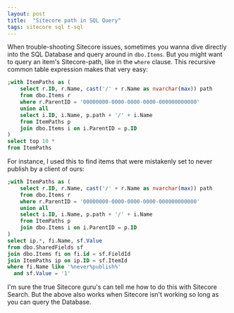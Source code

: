 ```yaml
---
layout: post
title:  "Sitecore path in SQL Query"
tags: sitecore sql t-sql
---
```


When trouble-shooting Sitecore issues, sometimes you wanna dive directly into the SQL Database and query around in `dbo.Items`. But you might want to query an item's Sitecore-path, like in the `where` clause. This recursive common table expression makes that very easy:

```sql
;with ItemPaths as (
	select r.ID, r.Name, cast('/' + r.Name as nvarchar(max)) path
	from dbo.Items r
	where r.ParentID = '00000000-0000-0000-0000-000000000000'
	union all
	select i.ID, i.Name, p.path + '/' + i.Name
	from ItemPaths p
	join dbo.Items i on i.ParentID = p.ID
)
select top 10 *
from ItemPaths
```

For instance, I used this to find items that were mistakenly set to never publish by a client of ours:

```sql
;with ItemPaths as (
	select r.ID, r.Name, cast('/' + r.Name as nvarchar(max)) path
	from dbo.Items r
	where r.ParentID = '00000000-0000-0000-0000-000000000000'
	union all
	select i.ID, i.Name, p.path + '/' + i.Name
	from ItemPaths p
	join dbo.Items i on i.ParentID = p.ID
)
select ip.*, fi.Name, sf.Value
from dbo.SharedFields sf
join dbo.Items fi on fi.id = sf.FieldId
join ItemPaths ip on ip.ID = sf.ItemId
where fi.Name like '%never%publish%'
  and sf.Value = '1'
```

I'm sure the true Sitecore guru's can tell me how to do this with Sitecore Search. But the above also works when Sitecore isn't working so long as you can query the Database.